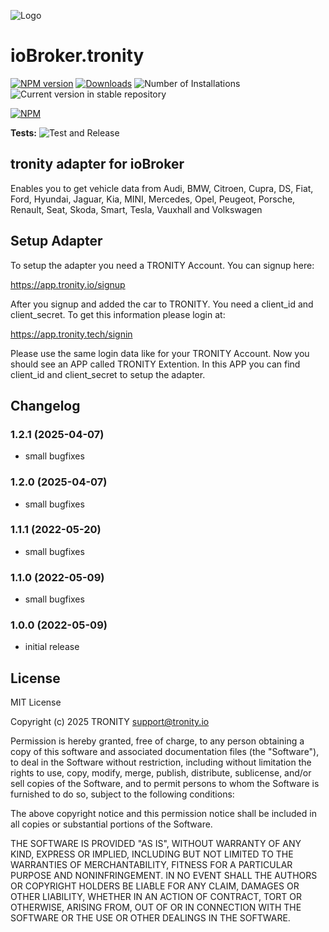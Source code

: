![Logo](admin/tronity.png)

# ioBroker.tronity

[![NPM version](https://img.shields.io/npm/v/iobroker.tronity.svg)](https://www.npmjs.com/package/iobroker.tronity)
[![Downloads](https://img.shields.io/npm/dm/iobroker.tronity.svg)](https://www.npmjs.com/package/iobroker.tronity)
![Number of Installations](https://iobroker.live/badges/tronity-installed.svg)
![Current version in stable repository](https://iobroker.live/badges/tronity-stable.svg)

[![NPM](https://nodei.co/npm/iobroker.tronity.png?downloads=true)](https://nodei.co/npm/iobroker.tronity/)

**Tests:** ![Test and Release](https://github.com/tronity/ioBroker.tronity/workflows/Test%20and%20Release/badge.svg)

## tronity adapter for ioBroker

Enables you to get vehicle data from Audi, BMW, Citroen, Cupra, DS, Fiat, Ford, Hyundai, Jaguar, Kia, MINI, Mercedes, Opel, Peugeot, Porsche, Renault, Seat, Skoda, Smart, Tesla, Vauxhall and Volkswagen

## Setup Adapter

To setup the adapter you need a TRONITY Account. You can signup here:

https://app.tronity.io/signup

After you signup and added the car to TRONITY. You need a client_id and client_secret.
To get this information please login at:

https://app.tronity.tech/signin

Please use the same login data like for your TRONITY Account. Now you should see an APP
called TRONITY Extention. In this APP you can find client_id and client_secret to setup
the adapter.

## Changelog

<!--
	### **WORK IN PROGRESS**
-->

### 1.2.1 (2025-04-07)

- small bugfixes

### 1.2.0 (2025-04-07)

- small bugfixes

### 1.1.1 (2022-05-20)

- small bugfixes

### 1.1.0 (2022-05-09)

- small bugfixes

### 1.0.0 (2022-05-09)

- initial release

## License

MIT License

Copyright (c) 2025 TRONITY <support@tronity.io>

Permission is hereby granted, free of charge, to any person obtaining a copy
of this software and associated documentation files (the "Software"), to deal
in the Software without restriction, including without limitation the rights
to use, copy, modify, merge, publish, distribute, sublicense, and/or sell
copies of the Software, and to permit persons to whom the Software is
furnished to do so, subject to the following conditions:

The above copyright notice and this permission notice shall be included in all
copies or substantial portions of the Software.

THE SOFTWARE IS PROVIDED "AS IS", WITHOUT WARRANTY OF ANY KIND, EXPRESS OR
IMPLIED, INCLUDING BUT NOT LIMITED TO THE WARRANTIES OF MERCHANTABILITY,
FITNESS FOR A PARTICULAR PURPOSE AND NONINFRINGEMENT. IN NO EVENT SHALL THE
AUTHORS OR COPYRIGHT HOLDERS BE LIABLE FOR ANY CLAIM, DAMAGES OR OTHER
LIABILITY, WHETHER IN AN ACTION OF CONTRACT, TORT OR OTHERWISE, ARISING FROM,
OUT OF OR IN CONNECTION WITH THE SOFTWARE OR THE USE OR OTHER DEALINGS IN THE
SOFTWARE.
